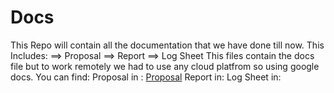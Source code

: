 # Docs
This Repo will contain all the documentation that we have done till now.
This Includes:
==> Proposal
==> Report
==> Log Sheet
This files contain the docs file but to work remotely we had to use any cloud platfrom so using google docs.
You can find:
Proposal in : [Proposal](https://docs.google.com/document/d/1JEyzxOrzDzY4DLufG_-x5xUUsPbQIhZfDMDt2_x2jPQ/edit)
Report in:
Log Sheet in:
